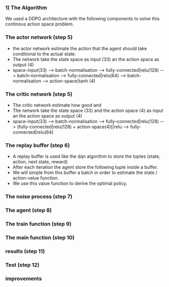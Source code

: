 
### 1) The Algorithm
We used a DDPG architecture with the following components to solve this continous action space problem.

### The actor network (step 5)
* the actor network estimate the action that the agent should take conditional to the actual state.
* The network take the state space as input (33) an the action space as output (4)
* space-input(33) --> batch-normalisation --> fully-connected|relu(128) --> batch-normalisation --> fully-connected|relu(64) --> batch-normalisation --> action-space|tanh (4)

### The critic network (step 5)
* The critic network estimate how good and 
* The network take the state space (33) and the action space (4) as input an the action space as output (4)
* space-input(33) --> batch-normalisation --> fully-connected|relu(128) --> (fully-connected|relu(128) + action-space(4))|relu -->  fully-connected|relu(64)

### The replay buffer (step 6)

* A replay buffer is used like the dqn algorithm to store the tuples (state, action, next state, reward)
* After each iteration the agent store the following tuple inside a buffer.
* We will simple from this buffer a batch in order to estimate the state / action-value function.
* We use this value function to derive the optimal policy.

### The noise process (step 7)

### The agent (step 8)

### The train function (step 9)


### The main function (step 10)

### results (step 11)

### Test (step 12)

### improvements

